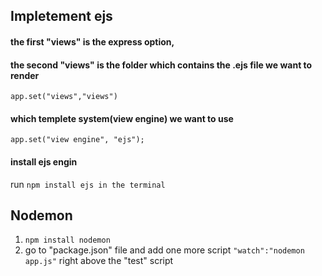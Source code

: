## Impletement ejs

#### the first "views" is the express option,

#### the second "views" is the folder which contains the .ejs file we want to render

`app.set("views","views") `

#### which templete system(view engine) we want to use

`app.set("view engine", "ejs");`

#### install ejs engin

run `npm install ejs in the terminal`

## Nodemon

1. `npm install nodemon`
2. go to "package.json" file and add one more script `"watch":"nodemon app.js"` right above the "test" script
